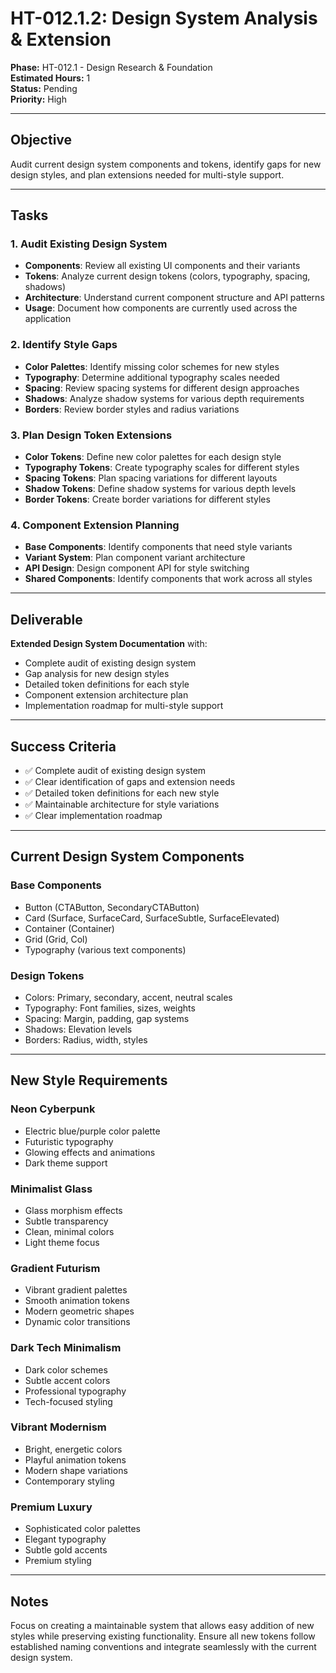 # HT-012.1.2: Design System Analysis & Extension

**Phase:** HT-012.1 - Design Research & Foundation  
**Estimated Hours:** 1  
**Status:** Pending  
**Priority:** High  

---

## Objective

Audit current design system components and tokens, identify gaps for new design styles, and plan extensions needed for multi-style support.

---

## Tasks

### 1. Audit Existing Design System
- **Components**: Review all existing UI components and their variants
- **Tokens**: Analyze current design tokens (colors, typography, spacing, shadows)
- **Architecture**: Understand current component structure and API patterns
- **Usage**: Document how components are currently used across the application

### 2. Identify Style Gaps
- **Color Palettes**: Identify missing color schemes for new styles
- **Typography**: Determine additional typography scales needed
- **Spacing**: Review spacing systems for different design approaches
- **Shadows**: Analyze shadow systems for various depth requirements
- **Borders**: Review border styles and radius variations

### 3. Plan Design Token Extensions
- **Color Tokens**: Define new color palettes for each design style
- **Typography Tokens**: Create typography scales for different styles
- **Spacing Tokens**: Plan spacing variations for different layouts
- **Shadow Tokens**: Define shadow systems for various depth levels
- **Border Tokens**: Create border variations for different styles

### 4. Component Extension Planning
- **Base Components**: Identify components that need style variants
- **Variant System**: Plan component variant architecture
- **API Design**: Design component API for style switching
- **Shared Components**: Identify components that work across all styles

---

## Deliverable

**Extended Design System Documentation** with:
- Complete audit of existing design system
- Gap analysis for new design styles
- Detailed token definitions for each style
- Component extension architecture plan
- Implementation roadmap for multi-style support

---

## Success Criteria

- ✅ Complete audit of existing design system
- ✅ Clear identification of gaps and extension needs
- ✅ Detailed token definitions for each new style
- ✅ Maintainable architecture for style variations
- ✅ Clear implementation roadmap

---

## Current Design System Components

### Base Components
- Button (CTAButton, SecondaryCTAButton)
- Card (Surface, SurfaceCard, SurfaceSubtle, SurfaceElevated)
- Container (Container)
- Grid (Grid, Col)
- Typography (various text components)

### Design Tokens
- Colors: Primary, secondary, accent, neutral scales
- Typography: Font families, sizes, weights
- Spacing: Margin, padding, gap systems
- Shadows: Elevation levels
- Borders: Radius, width, styles

---

## New Style Requirements

### Neon Cyberpunk
- Electric blue/purple color palette
- Futuristic typography
- Glowing effects and animations
- Dark theme support

### Minimalist Glass
- Glass morphism effects
- Subtle transparency
- Clean, minimal colors
- Light theme focus

### Gradient Futurism
- Vibrant gradient palettes
- Smooth animation tokens
- Modern geometric shapes
- Dynamic color transitions

### Dark Tech Minimalism
- Dark color schemes
- Subtle accent colors
- Professional typography
- Tech-focused styling

### Vibrant Modernism
- Bright, energetic colors
- Playful animation tokens
- Modern shape variations
- Contemporary styling

### Premium Luxury
- Sophisticated color palettes
- Elegant typography
- Subtle gold accents
- Premium styling

---

## Notes

Focus on creating a maintainable system that allows easy addition of new styles while preserving existing functionality. Ensure all new tokens follow established naming conventions and integrate seamlessly with the current design system.
